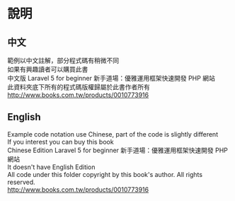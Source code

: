 # 說明

## 中文
範例以中文註解，部分程式碼有稍微不同<br>
如果有興趣讀者可以購買此書<br>
中文版 Laravel 5 for beginner 新手道場：優雅運用框架快速開發 PHP 網站<br>
此資料夾底下所有的程式碼版權歸屬於此書作者所有<br>
http://www.books.com.tw/products/0010773916

## English
Example code notation use Chinese, part of the code is slightly different<br>
If you interest you can buy this book<br>
Chinese Edition Laravel 5 for beginner 新手道場：優雅運用框架快速開發 PHP 網站<br>
It doesn't have English Edition<br>
All code under this folder copyright by this book's author. All rights reserved.<br>
http://www.books.com.tw/products/0010773916
